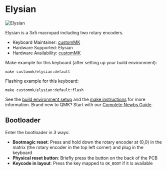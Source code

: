 # Elysian

![Elysian](https://i.imgur.com/W8yx11qh.jpeg)

Elysian is a 3x5 macropad including two rotary encoders.

* Keyboard Maintainer: [customMK](https://github.com/customMK)
* Hardware Supported: Elysian
* Hardware Availability: [customMK](https://shop.custommk.com/collections/keyboards/products/elysian)

Make example for this keyboard (after setting up your build environment):

    make custommk/elysian:default

Flashing example for this keyboard:

    make custommk/elysian:default:flash

See the [build environment setup](https://docs.qmk.fm/#/getting_started_build_tools) and the [make instructions](https://docs.qmk.fm/#/getting_started_make_guide) for more information. Brand new to QMK? Start with our [Complete Newbs Guide](https://docs.qmk.fm/#/newbs).

## Bootloader

Enter the bootloader in 3 ways:

* **Bootmagic reset**: Press and hold down the rotary encoder at (0,0) in the matrix (the rotary encoder in the top left corner) and plug in the keyboard
* **Physical reset button**: Briefly press the button on the back of the PCB
* **Keycode in layout**: Press the key mapped to `QK_BOOT` if it is available
